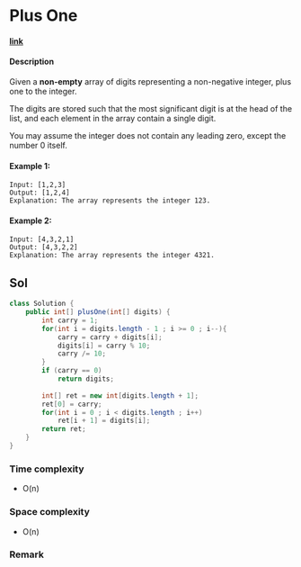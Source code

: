 # Plus One

#### [link](https://leetcode.com/problems/plus-one/description/) 

#### Description
Given a **non-empty** array of digits representing a non-negative integer, plus one to the integer.

The digits are stored such that the most significant digit is at the head of the list, and each element in the array contain a single digit.

You may assume the integer does not contain any leading zero, except the number 0 itself.

#### Example 1:
```
Input: [1,2,3]
Output: [1,2,4]
Explanation: The array represents the integer 123.
```
#### Example 2:
```
Input: [4,3,2,1]
Output: [4,3,2,2]
Explanation: The array represents the integer 4321.
```

## Sol
```java
class Solution {
    public int[] plusOne(int[] digits) {
        int carry = 1;
        for(int i = digits.length - 1 ; i >= 0 ; i--){
            carry = carry + digits[i];
            digits[i] = carry % 10;
            carry /= 10;
        }
        if (carry == 0)
            return digits;
        
        int[] ret = new int[digits.length + 1];
        ret[0] = carry;
        for(int i = 0 ; i < digits.length ; i++)
            ret[i + 1] = digits[i];
        return ret;
    }
}
```

### Time complexity
* O(n)
### Space complexity
* O(n)
### Remark